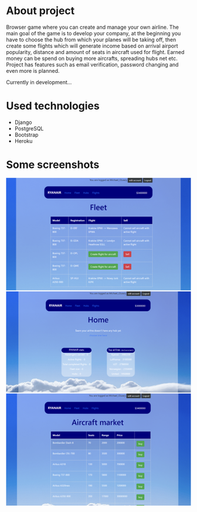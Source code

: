 # About project
Browser game where you can create and manage your own airline. The main goal of the game is to develop your company, at the beginning you have to choose the hub from which your planes will be taking off, then create some flights which will generate income based on arrival airport popularity, distance and amount of seats in aircraft used for flight. Earned money can be spend on buying more aircrafts, spreading hubs net etc. <br> 
Project has features such as email verification, password changing and even more is planned.

Currently in development...

# Used technologies
- Django 
- PostgreSQL
- Bootstrap
- Heroku

# Some screenshots
![Alt text](https://github.com/witek3100/AirlineManager/blob/master/main/static/screenshots/ssfleet.png "Optional Title")
![Alt text](https://github.com/witek3100/AirlineManager/blob/master/main/static/screenshots/sshome.png "Optional Title")
![Alt text](https://github.com/witek3100/AirlineManager/blob/master/main/static/screenshots/ssaircraftmarket.png "Optional Title")
